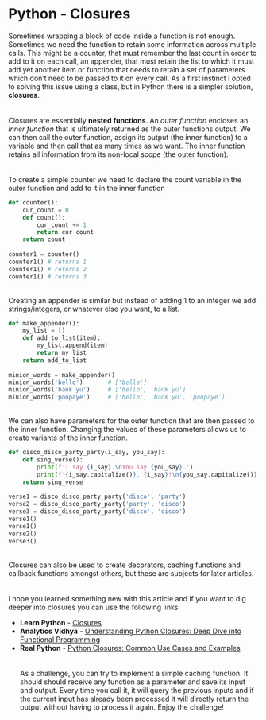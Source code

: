 # Python - Closures

Sometimes wrapping a block of code inside a function is not enough. Sometimes we need the function to retain some information across multiple calls. This might be a counter, that must remember the last count in order to add to it on each call, an appender, that must retain the list to which it must add yet another item or function that needs to retain a set of parameters which don’t need to be passed to it on every call. As a first instinct I opted to solving this issue using a class, but in Python there is a simpler solution, **closures**.
<br /><br /><br />
Closures are essentially **nested functions**. An *outer function* encloses an *inner function* that is ultimately returned as the outer functions output. We can then call the outer function, assign its output (the inner function) to a variable and then call that as many times as we want. The inner function retains all information from its non-local scope (the outer function).
<br /><br /><br />
To create a simple counter we need to declare the count variable in the outer function and add to it in the inner function

```python
def counter():
	cur_count = 0
	def count():
		cur_count += 1
		return cur_count
	return count
 
counter1 = counter()
counter1() # returns 1
counter1() # returns 2
counter1() # returns 3
```
<br />
Creating an appender is similar but instead of adding 1 to an integer we add strings/integers, or whatever else you want, to a list. 

```python
def make_appender():
	my_list = []
	def add_to_list(item):
		my_list.append(item)
		return my_list
	return add_to_list
 
minion_words = make_appender()
minion_words('bello')		# ['bello']
minion_words('bank yu')		# ['bello', 'bank yu']
minion_words('poopaye')		# ['bello', 'bank yu', 'poopaye']
```
<br />
We can also have parameters for the outer function that are then passed to the inner function. Changing the values of these parameters allows us to create variants of the inner function.

```python
def disco_disco_party_party(i_say, you_say):
	def sing_verse():
		print(f'I say {i_say}.\nYou say {you_say}.')
		print(f'{i_say.capitalize()}, {i_say}!\n{you_say.capitalize()}, {you_say}!')
	return sing_verse
 
verse1 = disco_disco_party_party('disco', 'party')
verse2 = disco_disco_party_party('party', 'disco')
verse3 = disco_disco_party_party('disco', 'disco')
verse1()
verse1()
verse2()
verse3()
```
<br />
Closures can also be used to create decorators, caching functions and callback functions amongst others, but these are subjects for later articles.
<br /><br /><br />
I hope you learned something new with this article and if you want to dig deeper into closures you can use the following links.

- **Learn Python** - [Closures](https://www.learnpython.org/en/Closures)
- **Analytics Vidhya** - [Understanding Python Closures: Deep Dive into Functional Programming](https://www.analyticsvidhya.com/blog/2024/02/python-closures/)
- **Real Python** - [Python Closures: Common Use Cases and Examples](https://realpython.com/python-closure/)
<br /><br /><br />
As a challenge, you can try to implement a simple caching function. It should should receive any function as a parameter and save its input and output. Every time you call it, it will query the previous inputs and if the current input has already been processed it will directly return the output without having to process it again. Enjoy the challenge!